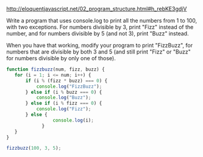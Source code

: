 http://eloquentjavascript.net/02_program_structure.html#h_rebKE3gdjV

Write a program that uses console.log to print all the numbers from 1 to 100, with two exceptions. For numbers divisible by 3, print "Fizz" instead of the number, and for numbers divisible by 5 (and not 3), print "Buzz" instead.

When you have that working, modify your program to print "FizzBuzz", for numbers that are divisible by both 3 and 5 (and still print "Fizz" or "Buzz" for numbers divisible by only one of those).

```javascript
function fizzbuzz(num, fizz, buzz) {    
   for (i = 1; i <= num; i++) {    
       if (i % (fizz * buzz) === 0) {
           console.log("FizzBuzz");
       } else if (i % buzz === 0) {
           console.log("Buzz");
       } else if (i % fizz === 0) {
           console.log("Fizz");
       } else {
				 console.log(i);
			 }  
   }  
}    

fizzbuzz(100, 3, 5);
```
